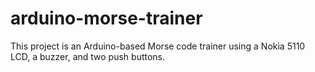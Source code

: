 # arduino-morse-trainer
This project is an Arduino-based Morse code trainer using a Nokia 5110 LCD, a buzzer, and two push buttons.
